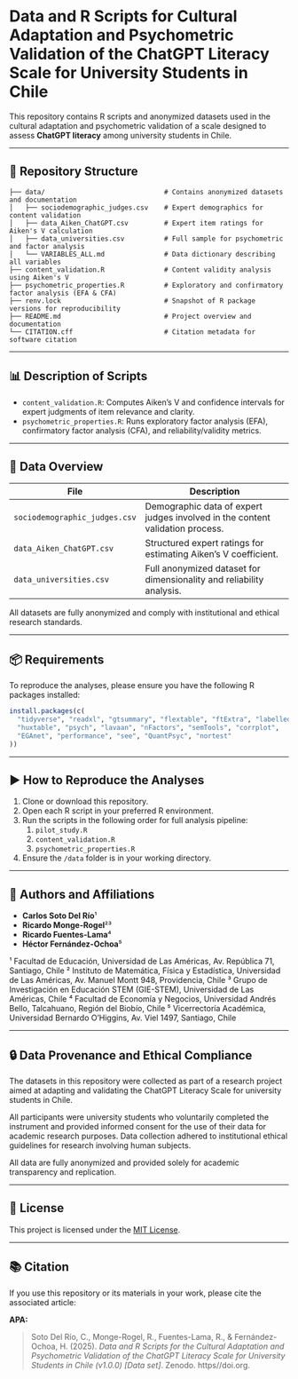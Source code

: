 # Data and R Scripts for Cultural Adaptation and Psychometric Validation of the ChatGPT Literacy Scale for University Students in Chile

This repository contains R scripts and anonymized datasets used in the cultural adaptation and psychometric validation of a scale designed to assess **ChatGPT literacy** among university students in Chile.

---

## 📁 Repository Structure

```
├── data/                              # Contains anonymized datasets and documentation
│   ├── sociodemographic_judges.csv    # Expert demographics for content validation
│   ├── data_Aiken_ChatGPT.csv         # Expert item ratings for Aiken's V calculation
│   ├── data_universities.csv          # Full sample for psychometric and factor analysis
│   └── VARIABLES_ALL.md               # Data dictionary describing all variables
├── content_validation.R               # Content validity analysis using Aiken's V
├── psychometric_properties.R          # Exploratory and confirmatory factor analysis (EFA & CFA)
├── renv.lock                          # Snapshot of R package versions for reproducibility
├── README.md                          # Project overview and documentation
└── CITATION.cff                       # Citation metadata for software citation
```

---

## 📊 Description of Scripts

- `content_validation.R`: Computes Aiken’s V and confidence intervals for expert judgments of item relevance and clarity.
- `psychometric_properties.R`: Runs exploratory factor analysis (EFA), confirmatory factor analysis (CFA), and reliability/validity metrics.

---

## 📂 Data Overview

| File                         | Description                                                                 |
|------------------------------|-----------------------------------------------------------------------------|
| `sociodemographic_judges.csv`| Demographic data of expert judges involved in the content validation process.|
| `data_Aiken_ChatGPT.csv`     | Structured expert ratings for estimating Aiken’s V coefficient.             |
| `data_universities.csv`      | Full anonymized dataset for dimensionality and reliability analysis.        |

All datasets are fully anonymized and comply with institutional and ethical research standards.

---

## 📦 Requirements

To reproduce the analyses, please ensure you have the following R packages installed:

```r
install.packages(c(
  "tidyverse", "readxl", "gtsummary", "flextable", "ftExtra", "labelled",
  "huxtable", "psych", "lavaan", "nFactors", "semTools", "corrplot",
  "EGAnet", "performance", "see", "QuantPsyc", "nortest"
))
```

---

## ▶️ How to Reproduce the Analyses

1. Clone or download this repository.
2. Open each R script in your preferred R environment.
3. Run the scripts in the following order for full analysis pipeline:
   1. `pilot_study.R`
   2. `content_validation.R`
   3. `psychometric_properties.R`
4. Ensure the `/data` folder is in your working directory.

---

## 👥 Authors and Affiliations

- **Carlos Soto Del Río**¹  
- **Ricardo Monge-Rogel**²³   
- **Ricardo Fuentes-Lama**⁴  
- **Héctor Fernández-Ochoa**⁵  


¹ Facultad de Educación, Universidad de Las Américas, Av. República 71, Santiago, Chile
² Instituto de Matemática, Física y Estadística, Universidad de Las Américas, Av. Manuel Montt 948, Providencia, Chile
³ Grupo de Investigación en Educación STEM (GIE-STEM), Universidad de Las Américas, Chile
⁴ Facultad de Economía y Negocios, Universidad Andrés Bello, Talcahuano, Región del Biobío, Chile
⁵ Vicerrectoría Académica, Universidad Bernardo O’Higgins, Av. Viel 1497, Santiago, Chile


---

## 🔒 Data Provenance and Ethical Compliance

The datasets in this repository were collected as part of a research project aimed at adapting and validating the ChatGPT Literacy Scale for university students in Chile.

All participants were university students who voluntarily completed the instrument and provided informed consent for the use of their data for academic research purposes. Data collection adhered to institutional ethical guidelines for research involving human subjects.

All data are fully anonymized and provided solely for academic transparency and replication.

---

## 📄 License

This project is licensed under the [MIT License](LICENSE).

---

## 📚 Citation

If you use this repository or its materials in your work, please cite the associated article:

**APA:**

> Soto Del Río, C., Monge-Rogel, R., Fuentes-Lama, R., & Fernández-Ochoa, H. (2025). *Data and R Scripts for the Cultural Adaptation and Psychometric Validation of the ChatGPT Literacy Scale for University Students in Chile (v1.0.0) [Data set]*. Zenodo. https//doi.org.
